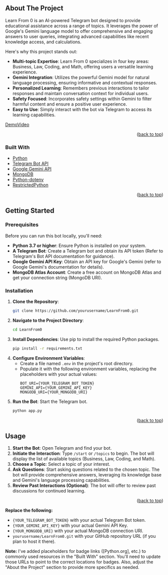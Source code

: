 <!-- ABOUT THE PROJECT -->
## About The Project

Learn From 0 is an AI-powered Telegram bot designed to provide educational assistance across a range of topics. It leverages the power of Google's Gemini language model to offer comprehensive and engaging answers to user queries, integrating advanced capabilities like recent knowledge access, and calculations. 

Here's why this project stands out:
* **Multi-topic Expertise**: Learn From 0 specializes in four key areas: Business, Law, Coding, and Math, offering users a versatile learning experience.
* **Gemini Integration**:  Utilizes the powerful Gemini model for natural language processing, ensuring informative and contextual responses.
* **Personalized Learning**: Remembers previous interactions to tailor responses and maintain conversation context for individual users. 
* **Safety Focused**: Incorporates safety settings within Gemini to filter harmful content and ensure a positive user experience.
* **Easy to Use**:  Simply interact with the bot via Telegram to access its learning capabilities. 

[DemoVideo](https://github.com/zashari/Learn-from-0/blob/main/assets/Demo_video.mp4)

<p align="right">(<a href="#readme-top">back to top</a>)</p>

### Built With

* [Python](https://www.python.org/)
* [Telegram Bot API](https://core.telegram.org/bots/api)
* [Google Gemini API](https://developers.generativeai.google/)
* [MongoDB](https://www.mongodb.com/)
* [Python-dotenv](https://pypi.org/project/python-dotenv/)
* [RestrictedPython](https://pypi.org/project/RestrictedPython/)


<p align="right">(<a href="#readme-top">back to top</a>)</p>



<!-- GETTING STARTED -->
## Getting Started

### Prerequisites

Before you can run this bot locally, you'll need:

* **Python 3.7 or higher**: Ensure Python is installed on your system. 
* **A Telegram Bot**:  Create a Telegram bot and obtain its API token (Refer to Telegram's Bot API documentation for guidance).
* **Google Gemini API Key**:  Obtain an API key for Google's Gemini (refer to Google Gemini's documentation for details).
* **MongoDB Atlas Account**: Create a free account on MongoDB Atlas and get your connection string (MongoDB URI).

### Installation

1. **Clone the Repository**: 
   ```sh
   git clone https://github.com/yourusername/LearnFrom0.git 
   ```
2. **Navigate to the Project Directory**:
   ```sh
   cd LearnFrom0
   ```
3. **Install Dependencies**: Use pip to install the required Python packages. 
   ```sh
   pip install -r requirements.txt
   ```
4. **Configure Environment Variables**:
   * Create a file named `.env` in the project's root directory.
   * Populate it with the following environment variables, replacing the placeholders with your actual values:
     ```
     BOT_URI={YOUR_TELEGRAM_BOT_TOKEN}
     GEMINI_API={YOUR_GEMINI_API_KEY}
     MONGODB_URI={YOUR_MONGODB_URI}
     ```
5. **Run the Bot**: Start the Telegram bot. 
   ```sh
   python app.py
   ```

<p align="right">(<a href="#readme-top">back to top</a>)</p>



<!-- USAGE EXAMPLES -->
## Usage

1. **Start the Bot**: Open Telegram and find your bot.  
2. **Initiate the Interaction**: Type `/start` or `/topics` to begin. The bot will display the list of available topics (Business, Law, Coding, and Math).
3. **Choose a Topic**:  Select a topic of your interest. 
4. **Ask Questions**: Start asking questions related to the chosen topic. The bot will provide comprehensive answers, leveraging its knowledge base and Gemini's language processing capabilities.
5. **Review Past Interactions (Optional)**:  The bot will offer to review past discussions for continued learning.

<p align="right">(<a href="#readme-top">back to top</a>)</p>


**Replace the following:**

* `{YOUR_TELEGRAM_BOT_TOKEN}` with your actual Telegram Bot token.
* `{YOUR_GEMINI_API_KEY}` with your actual Gemini API Key.
* `{YOUR_MONGODB_URI}` with your actual MongoDB connection URI. 
* `yourusername/LearnFrom0.git` with your GitHub repository URL (if you plan to host it there).

**Note:** I've added placeholders for badge links ([Python.org], etc.) to commonly used resources in the "Built With" section. You'll need to update those URLs to point to the correct locations for badges.  Also, adjust the "About the Project" section to provide more specifics as needed.

